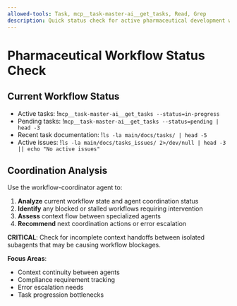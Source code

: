 ```yaml
---
allowed-tools: Task, mcp__task-master-ai__get_tasks, Read, Grep
description: Quick status check for active pharmaceutical development workflows and agent coordination
---
```


# Pharmaceutical Workflow Status Check

## Current Workflow Status

- Active tasks: !`mcp__task-master-ai__get_tasks --status=in-progress`
- Pending tasks: !`mcp__task-master-ai__get_tasks --status=pending | head -3`
- Recent task documentation: !`ls -la main/docs/tasks/ | head -5`
- Active issues: !`ls -la main/docs/tasks_issues/ 2>/dev/null | head -3 || echo "No active issues"`

## Coordination Analysis

Use the workflow-coordinator agent to:
1. **Analyze** current workflow state and agent coordination status
2. **Identify** any blocked or stalled workflows requiring intervention
3. **Assess** context flow between specialized agents
4. **Recommend** next coordination actions or error escalation

**CRITICAL**: Check for incomplete context handoffs between isolated subagents that may be causing workflow blockages.

**Focus Areas**:
- Context continuity between agents
- Compliance requirement tracking
- Error escalation needs
- Task progression bottlenecks
